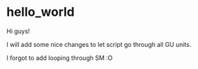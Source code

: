 # hello_world

Hi guys!

I will add some nice changes to let script go through all GU units.

I forgot to add looping through SM :O
